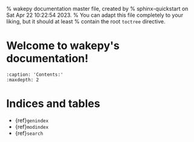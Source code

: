 % wakepy documentation master file, created by
% sphinx-quickstart on Sat Apr 22 10:22:54 2023.
% You can adapt this file completely to your liking, but it should at least
% contain the root `toctree` directive.

# Welcome to wakepy's documentation!

```{toctree}
:caption: 'Contents:'
:maxdepth: 2
```

# Indices and tables

- {ref}`genindex`
- {ref}`modindex`
- {ref}`search`
